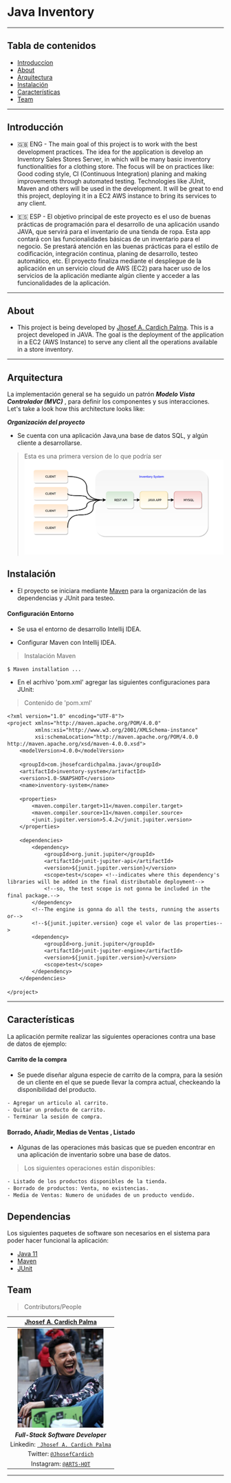 
#  Java Inventory 

---
##  Tabla de contenidos


- [Introduccíon](#Introducción)
- [About](#About )
- [Arquitectura](#Arquitectura)
- [Instalación](#instalación)
- [Características](#Características)
- [Team](#team)




---

 
## Introducción

-  🇬🇧 ENG - The main goal of this project is to work with the best development practices. 
The idea for the application is develop an Inventory Sales Stores Server, in which will be many basic inventory functionalities for a clothing store. 
The focus will be on practices like: Good coding style, CI (Continuous Integration) planing and making improvements through automated testing. 
Technologies like JUnit, Maven and others will be used in the development. It will be great to end this project, deploying it in a EC2 AWS instance to bring its 
services to any client.
              
  - 🇪🇸 ESP - El objetivo principal de este proyecto es el uso de buenas prácticas de programación para el desarrollo de una aplicación usando JAVA, que servirá 
  para el inventario de una tienda  de ropa. Esta app contará con las funcionalidades básicas de un inventario para el negocio.
 Se prestará atención en las buenas prácticas para el estilo de codificación, integración continua, planing de desarrollo,
  testeo automático, etc.  El proyecto finaliza mediante el despliegue de la aplicación en un servicio cloud de AWS (EC2) 
  para hacer uso de los servicios de la aplicación mediante algún cliente y acceder a las funcionalidades de la aplicación.
 
---
 ## About

  -  This project is being developed by [Jhosef A. Cardich Palma](https://www.linkedin.com/in/jhosef-anderson-cardich-palma-74765788/). This is a project developed in JAVA. The goal is the deployment of the application in a EC2 (AWS Instance) to serve any client all the operations available in a store inventory.



 ---
## Arquitectura

La implementación general se ha seguido un patrón ***Modelo Vista Controlador (MVC)*** , para definir los componentes y sus interacciones. 
Let's take a look how this architecture looks like:

 ***Organización del proyecto***
- Se cuenta con una aplicación Java,una base de datos SQL, y algún cliente a desarrollarse. 
> Esta es una primera version de lo que podría ser 
 ![Project  Architecture](documentation/img-inventory-system.png)


## Instalación

 - El proyecto se iniciara mediante [Maven](https://maven.apache.org/) para la organización de las dependencias y JUnit para testeo.

 #### Configuración Entorno
-  Se usa el entorno de desarrollo Intellij IDEA.

 - Configurar Maven con Intellij IDEA. 
> Instalación Maven
```
$ Maven installation ... 
 ```

- En el acrhivo 'pom.xml' agregar las siguientes configuraciones para JUnit:

> Contenido de 'pom.xml'
```
<?xml version="1.0" encoding="UTF-8"?>
<project xmlns="http://maven.apache.org/POM/4.0.0"
         xmlns:xsi="http://www.w3.org/2001/XMLSchema-instance"
         xsi:schemaLocation="http://maven.apache.org/POM/4.0.0 http://maven.apache.org/xsd/maven-4.0.0.xsd">
    <modelVersion>4.0.0</modelVersion>

    <groupId>com.jhosefcardichpalma.java</groupId>
    <artifactId>inventory-system</artifactId>
    <version>1.0-SNAPSHOT</version>
    <name>inventory-system</name>

    <properties>
        <maven.compiler.target>11</maven.compiler.target>
        <maven.compiler.source>11</maven.compiler.source>
        <junit.jupiter.version>5.4.2</junit.jupiter.version>
    </properties>

    <dependencies>
        <dependency>
            <groupId>org.junit.jupiter</groupId>
            <artifactId>junit-jupiter-api</artifactId>
            <version>${junit.jupiter.version}</version>
            <scope>test</scope> <!--indicates where this dependency's libraries will be added in the final distributable deployment-->
            <!--so, the test scope is not gonna be included in the final package.-->
        </dependency>
        <!--The engine is gonna do all the tests, running the asserts or-->
        <!--${junit.jupiter.version} coge el valor de las properties-->
        <dependency>
            <groupId>org.junit.jupiter</groupId>
            <artifactId>junit-jupiter-engine</artifactId>
            <version>${junit.jupiter.version}</version>
            <scope>test</scope>
        </dependency>
    </dependencies>

</project>
 ```
---
 

## Características

La aplicación permite realizar las siguientes operaciones contra una base de datos de ejemplo: 


#### Carrito de la compra 
- Se puede diseñar alguna especie de carrito de la compra, para la sesión de un cliente en el que se puede llevar la compra actual, checkeando la disponibilidad del producto.

````
- Agregar un articulo al carrito.
- Quitar un producto de carrito.
- Terminar la sesión de compra.
````

#### Borrado, Añadir, Medias de Ventas , Listado 
- Algunas de las operaciones más basicas que se pueden encontrar en una aplicación de inventario sobre una base de datos.

> Los siguientes operaciones están disponibles:

````
- Listado de los productos disponibles de la tienda.
- Borrado de productos: Venta, no existencias.
- Media de Ventas: Numero de unidades de un producto vendido.

````

## Dependencias

Los siguientes paquetes de software son necesarios en el sistema para poder hacer funcional la aplicación:
- [Java 11](https://www.oracle.com/es/java/)
- [Maven](https://maven.apache.org/)
- [JUnit](https://junit.org/junit5/)



## Team
> Contributors/People

| <a href="https://www.linkedin.com/in/jhosef-anderson-cardich-palma-74765788/" target="_blank">**Jhosef A. Cardich Palma**</a> | 
| :---: |
|  <a href="https://www.linkedin.com/in/jhosef-anderson-cardich-palma-74765788/" target="_blank"><img src="documentation/profile_pic.png" width="200" height="230" /></a>   |
|***Full-Stack Software Developer***|
| Linkedin:   <a href="https://www.linkedin.com/in/jhosef-anderson-cardich-palma-74765788/" target="_blank">` Jhosef A. Cardich Palma`</a>| 
| Twitter: <a href="http://twitter.com/jhosefcardich" target="_blank">`@JhosefCardich`</a>| 
|Instagram: <a href="http://instagram.com/arts_hot" target="_blank">`@ARTS-HOT`</a>






---



